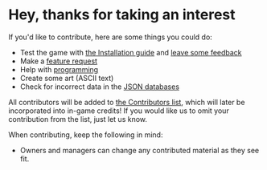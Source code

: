 # Hey, thanks for taking an interest

If you'd like to contribute, here are some things you could do:

- Test the game with [the Installation guide](https://github.com/Pokemon-PythonRed/Pokemon-PythonRed#installation) and [leave some feedback](https://github.com/Pokemon-PythonRed/Pokemon-PythonRed/discussions)
- Make a [feature request](https://github.com/Pokemon-PythonRed/Pokemon-PythonRed/issues/new/choose)
- Help with [programming](https://github.com/Pokemon-PythonRed/Pokemon-PythonRed/tree/master/app)
- Create some art (ASCII text)
- Check for incorrect data in the [JSON databases](https://github.com/Pokemon-PythonRed/Pokemon-PythonRed/tree/master/app)

All contributors will be added to [the Contributors list](https://github.com/Pokemon-PythonRed/Pokemon-PythonRed#contributors), which will later be incorporated into in-game credits! If you would like us to omit your contribution from the list, just let us know.

When contributing, keep the following in mind:

- Owners and managers can change any contributed material as they see fit.
